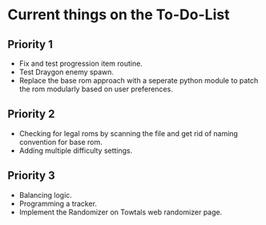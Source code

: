 # Current things on the To-Do-List

## Priority 1
- Fix and test progression item routine.
- Test Draygon enemy spawn.
- Replace the base rom approach with a seperate python module to patch the rom modularly based on user preferences.

## Priority 2
- Checking for legal roms by scanning the file and get rid of naming convention for base rom.
- Adding multiple difficulty settings.

## Priority 3
- Balancing logic.
- Programming a tracker.
- Implement the Randomizer on Towtals web randomizer page.
